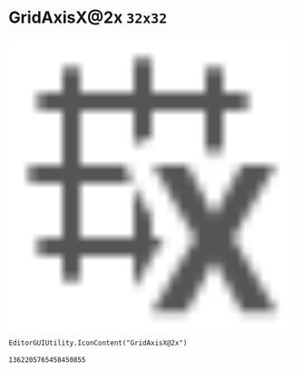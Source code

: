 # GridAxisX@2x `32x32`
<img src="/img/GridAxisX@2x.png" width=512 height=512>

``` CSharp
EditorGUIUtility.IconContent("GridAxisX@2x")
```
```
1362205765458450855
```
